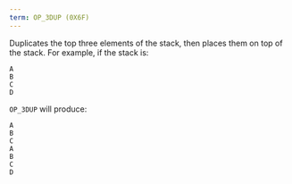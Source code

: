 ```yaml
---
term: OP_3DUP (0X6F)
---
```


Duplicates the top three elements of the stack, then places them on top of the stack. For example, if the stack is:

```text
A
B
C
D
```

`OP_3DUP` will produce:

```text
A
B
C
A
B
C
D
```